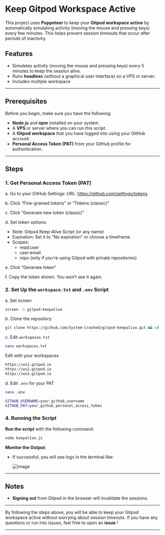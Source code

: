 # Keep Gitpod Workspace Active

This project uses **Puppeteer** to keep your **Gitpod workspace active** by automatically simulating activity (moving the mouse and pressing keys) every few minutes. This helps prevent session timeouts that occur after periods of inactivity.

## Features
- Simulates activity (moving the mouse and pressing keys) every 5 minutes to keep the session alive.
- Runs **headless** (without a graphical user interface) on a VPS or server.
- Includes multiple workspace

---

## Prerequisites
Before you begin, make sure you have the following:
- **Node.js** and **npm** installed on your system.
- A **VPS** or server where you can run this script.
- A **Gitpod workspace** that you have logged into using your GitHub account.
- **Personal Access Token (PAT)** from your GitHub profile for authentication.

---

## Steps

### 1. Get Personal Access Token (PAT)
a. Go to your GitHub Settings:
URL: https://github.com/settings/tokens

b. Click “Fine-grained tokens” or “Tokens (classic)”

c. Click “Generate new token (classic)”

d. Set token options:
- Note: Gitpod Keep-Alive Script (or any name)
- Expiration: Set it to "No expiration" or choose a timeframe.
- Scopes:
   - read:user
   - user:email
   - repo (only if you're using Gitpod with private repositories)

e. Click “Generate token”

f. Copy the token shown. You won’t see it again.

### 2. Set Up the `workspace.txt` and `.env` Script

a. Set screen
```bash
screen -S gitpod-keepalive
```

b. Clone the repository
```bash
git clone https://github.com/System-Crashed/gitpod-keepalive.git && cd gitpod-keepalive && npm i puppeteer fs dotenv
```

c. Edit `workspaces.txt`
```bash
nano workspaces.txt
```
Edit with your workspaces
```bash
https://ws1.gitpod.io
https://ws2.gitpod.io
https://ws3.gitpod.io
```

d. Edit `.env` for your PAT
```bash
nano .env
```
```bash
GITHUB_USERNAME=your_github_username
GITHUB_PAT=your_github_personal_access_token
```

### 4. Running the Script
**Run the script** with the following command:

```bash
node keepalive.js
```

**Monitor the Output**:
   - If successful, you will see logs in the terminal like:
     
     ![image](https://github.com/user-attachments/assets/194ee0c4-602c-44a9-ad1a-dfc6d0a6c8bf)

---

## Notes
- **Signing out** from Gitpod in the browser will invalidate the sessions.
---

By following the steps above, you will be able to keep your Gitpod workspace active without worrying about session timeouts. If you have any questions or run into issues, feel free to open an **issue** !

---
